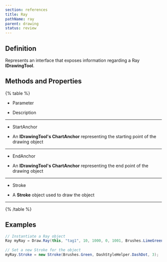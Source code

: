 ```yaml
---
section: references
title: Ray
pathName: ray
parent: drawing
status: review
---
```


## Definition

Represents an interface that exposes information regarding a Ray **IDrawingTool**.

## Methods and Properties

{% table %}

* Parameter

* Description

---

* StartAnchor

* An **IDrawingTool's ChartAnchor** representing the starting point of the drawing object

---

* EndAnchor

* An **IDrawingTool's ChartAnchor** representing the end point of the drawing object

---

* Stroke

* A **Stroke** object used to draw the object

---

{% /table %}

## Examples

```csharp
// Instantiate a Ray object
Ray myRay = Draw.Ray(this, "tag1", 10, 1000, 0, 1001, Brushes.LimeGreen);
 
// Set a new Stroke for the object
myRay.Stroke = new Stroke(Brushes.Green, DashStyleHelper.DashDot, 3);
```
